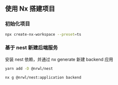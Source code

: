 ## 使用 Nx 搭建项目

### 初始化项目

```bash
npx create-nx-workspace --preset=ts 
```

### 基于 nest 新建后端服务

安装 nest 依赖，并通过 nx generate 新建 backend 应用

```bash
yarn add -D @nrwl/nest

nx g @nrwl/nest:application backend
```